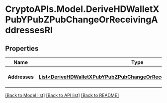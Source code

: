 # CryptoAPIs.Model.DeriveHDWalletXPubYPubZPubChangeOrReceivingAddressesRI

## Properties

Name | Type | Description | Notes
------------ | ------------- | ------------- | -------------
**Addresses** | [**List&lt;DeriveHDWalletXPubYPubZPubChangeOrReceivingAddressesRIAddresses&gt;**](DeriveHDWalletXPubYPubZPubChangeOrReceivingAddressesRIAddresses.md) | Represents the address details. | 

[[Back to Model list]](../README.md#documentation-for-models) [[Back to API list]](../README.md#documentation-for-api-endpoints) [[Back to README]](../README.md)

